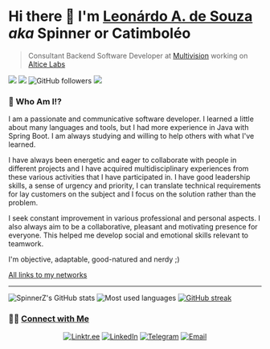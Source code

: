# Hi there 👋 I'm **[Leonárdo A. de Souza](https://linktr.ee/lsouza)** _aka_ Spinner or Catimboléo

> Consultant Backend Software Developer at [Multivision](https://www.multivision.pt/) working on [Altice Labs](https://www.alticelabs.com/)

![](https://komarev.com/ghpvc/?username=SpinnerZ&style=plastic&label=profile+views)
![](https://img.shields.io/github/last-commit/spinnerz/SpinnerZ/main?style=plastic)
![GitHub followers](https://img.shields.io/github/followers/SpinnerZ?label=followers&style=plastic)
![](https://img.shields.io/github/stars/spinnerz?style=plastic)

### 🤔 Who Am I!?

I am a passionate and communicative software developer. I learned a little about many languages and tools, but I had more experience in Java with Spring Boot. I am always studying and willing to help others with what I've learned.

I have always been energetic and eager to collaborate with people in different projects and I have acquired multidisciplinary experiences from these various activities that I have participated in. I have good leadership skills, a sense of urgency and priority, I can translate technical requirements for lay customers on the subject and I focus on the solution rather than the problem.

I seek constant improvement in various professional and personal aspects. I also always aim to be a collaborative, pleasant and motivating presence for everyone. This helped me develop social and emotional skills relevant to teamwork.

I'm objective, adaptable, good-natured and nerdy ;)

[All links to my networks](https://linktr.ee/lsouza)

---

![SpinnerZ's GitHub stats](https://github-readme-stats.vercel.app/api?username=SpinnerZ&count_private=true&show_icons=true&theme=vue)
![Most used languages](https://github-readme-stats.vercel.app/api/top-langs/?username=SpinnerZ&layout=compact)
[![GitHub streak](https://github-readme-streak-stats.herokuapp.com/?user=SpinnerZ)](https://github.com/DenverCoder1/github-readme-streak-stats)

### 🤝🏻 [Connect with Me](https://linktr.ee/lsouza)

<p align="center">
<a href="https://linktr.ee/lsouza" target="_blank"><img alt="Linktr.ee" src="https://img.shields.io/badge/Website-linktr.ee/lsouza-blue?style=plastic&logo=firefox"></a>
<a href="https://www.linkedin.com/in/lsouza42/" target="_blank"><img alt="LinkedIn" src="https://img.shields.io/badge/LinkedIn-lsouza42-blue?style=plastic&logo=linkedin"></a>
<a href="http://t.me/SpinnerZ" target="_blank"><img alt="Telegram" src="https://img.shields.io/badge/Telegram-SpinnerZ-blue?style=plastic&logo=telegram"></a>
<a href="mailto:leonardo.a.a.souza@outlook.com"><img alt="Email" src="https://img.shields.io/badge/Email-leonardo.a.a.souza@outlook.com-blue?style=plastic&logo=gmail"></a>
</p>
